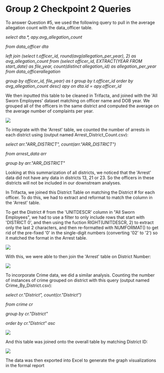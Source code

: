 # Group 2 Checkpoint 2 Queries

To answer Question #5, we used the following query to pull in the average allegation count with the data\_officer table.

_select dta.\*, apy.avg\_allegation\_count_

_from data\_officer dta_

_left join (select t.officer\_id, round(avg(allegation\_per\_year), 2) as avg\_allegation\_count from (select officer\_id, EXTRACT(YEAR FROM start\_date) as file\_year, count(distinct allegation\_id) as allegation\_per\_year from data\_officerallegation_

_group by officer\_id, file\_year) as t group by t.officer\_id order by avg\_allegation\_count desc) apy on  dta.id = apy.officer\_id_

We then inputted this table to be cleaned in Trifacta, and joined with the &#39;All Sworn Employees&#39; dataset matching on officer name and DOB year. We grouped all of the officers in the same district and computed the average on the average number of complaints per year.

 ![](/02_Group/Checkpoint/2/images/c2queries1.png)

To integrate with the &#39;Arrest&#39; table, we counted the number of arrests in each district using (output named Arrest\_District\_Count.csv):

_select arr.&quot;ARR\_DISTRICT&quot;, count(arr.&quot;ARR\_DISTRICT&quot;)_

_from arrest\_data arr_

_group by arr.&quot;ARR\_DISTRICT&quot;_

Looking at this summarization of all districts, we noticed that the &#39;Arrest&#39; data did not have any data in districts 13, 21 or 23. So the officers in these districts will not be included in our downstream analyses.

In Trifacta, we joined this District Table on matching the District # for each officer. To do this, we had to extract and reformat to match the column in the &#39;Arrest&#39; table.

To get the District # from the &#39;UNITDESCR&#39; column in &quot;All Sworn Employees&quot;, we had to use a filter to only include rows that start with &#39;DISTRICT 0&#39;, and then using the fuction RIGHT(UNITDESCR, 2) to extract only the last 2 characters, and then re-formatted with NUMFORMAT() to get rid of the pre-fixed &#39;0&#39; in the single-digit numbers (converting &#39;02&#39; to &#39;2&#39;) so it matched the format in the Arrest table.

 ![](/02_Group/Checkpoint/2/images/c2queries2.png)

With this, we were able to then join the &#39;Arrest&#39; table on District Number:

 ![](/02_Group/Checkpoint/2/images/c2queries3.png)

To incorporate Crime data, we did a similar analysis. Counting the number of instances of crime grouped on district with this query (output named Crime\_By\_District.csv):

_select cr.&quot;District&quot;, count(cr.&quot;District&quot;)_

_from crime cr_

_group by cr.&quot;District&quot;_

_order by cr.&quot;District&quot; asc_

 ![](/02_Group/Checkpoint/2/images/c2queries4.png)

And this table was joined onto the overall table by matching District ID:

 ![](/02_Group/Checkpoint/2/images/c2queries5.png)

The data was then exported into Excel to generate the graph visualizations in the formal report
